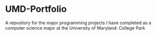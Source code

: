 # UMD-Portfolio
A repository for the major programming projects I have completed as a computer science major at the University of Maryland: College Park
